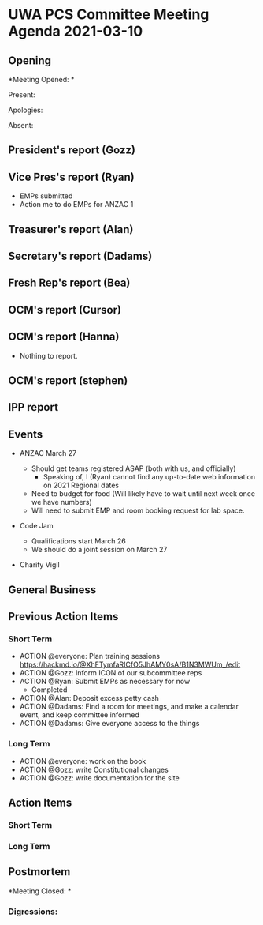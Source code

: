 # UWA PCS Committee Meeting Agenda 2021-03-10


## Opening
*Meeting Opened: *

Present:

Apologies:

Absent:

## President's report (Gozz)
## Vice Pres's report (Ryan)
- EMPs submitted
- Action me to do EMPs for ANZAC 1

## Treasurer's report (Alan)
## Secretary's report (Dadams)
## Fresh Rep's report (Bea)
## OCM's report (Cursor)
## OCM's report (Hanna)
- Nothing to report.
## OCM's report (stephen)
## IPP report 
## Events

- ANZAC March 27
  - Should get teams registered ASAP (both with us, and officially)
    - Speaking of, I (Ryan) cannot find any up-to-date web information on 2021 Regional dates
  - Need to budget for food (Will likely have to wait until next week once we have numbers) 
  - Will need to submit EMP and room booking request for lab space.  


- Code Jam
  - Qualifications start March 26
  - We should do a joint session on March 27

- Charity Vigil


## General Business

## Previous Action Items
### Short Term
- ACTION @everyone: Plan training sessions https://hackmd.io/@XhFTymfaRICfO5JhAMY0sA/B1N3MWUm_/edit
- ACTION @Gozz: Inform ICON of our subcommittee reps
- ACTION @Ryan: Submit EMPs as necessary for now
   - Completed
- ACTION @Alan: Deposit excess petty cash
- ACTION @Dadams: Find a room for meetings, and make a calendar event, and keep committee informed
- ACTION @Dadams: Give everyone access to the things

### Long Term
- ACTION @everyone: work on the book
- ACTION @Gozz: write Constitutional changes
- ACTION @Gozz: write documentation for the site

## Action Items

### Short Term


### Long Term



## Postmortem
*Meeting Closed: *
###  Digressions:
